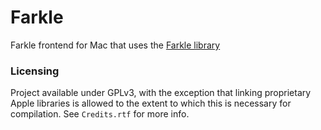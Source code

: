 # Farkle

Farkle frontend for Mac that uses the [Farkle library](https://github.com/Arc676/Farkle)

### Licensing

Project available under GPLv3, with the exception that linking proprietary Apple libraries is allowed to the extent to which this is necessary for compilation. See `Credits.rtf` for more info.
